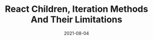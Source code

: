 ---
title: "React Children, Iteration Methods And Their Limitations"
externalUrl: https://www.smashingmagazine.com/2021/08/react-children-iteration-methods/
tags: ["React", "opensource", "writing", "tech", "smashingmagazine"]
date: 2021-08-04
--- 